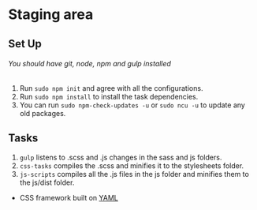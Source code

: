 # Staging area

## Set Up
###### You should have git, node, npm and gulp installed
1. Run `sudo npm init` and agree with all the configurations.
2. Run `sudo npm install` to install the task dependencies.
3. You can run `sudo npm-check-updates -u` or `sudo ncu -u` to update any old packages.

## Tasks
1. `gulp` listens to .scss and .js changes in the sass and js folders.
2. `css-tasks` compiles the .scss and minifies it to the stylesheets folder.
3. `js-scripts` compiles all the .js files in the js folder and minifies them to the js/dist folder.

* CSS framework built on [YAML](http://www.yaml.de/)

